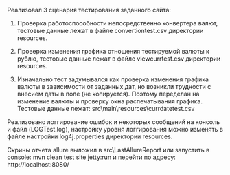 Реализовал 3 сценария тестирования заданного сайта:

1. Проверка работоспособности непосредственно конвертера валют, тестовые данные лежат в файле convertiontest.csv директории resources.

2. Проверка изменения графика отношения тестируемой валюты к рублю, тестовые данные лежат в файле viewcurrtest.csv директории resources.
 
 3. Изначально тест задумывался как проверка изменения графика валюты в зависимости от заданных дат, но возникли трудности с внесием даты в поле (не копируется). Поэтому переделан на изменение валюты и проверку окна распечатывания графика. Тестовые данные лежат: src\main\resources\currdatetest.csv
 
 Реализовано логгирование ошибок и некоторых сообщений на консоль и файл (LOGTest.log), настройку уровня логгирования можно изменять в файле настройки log4j.properties директории resources.
  
  Скрины отчета allure выложил в src\LastAllureReport или запустить в console: mvn clean test site jetty:run и перейти по адресу: http://localhost:8080/